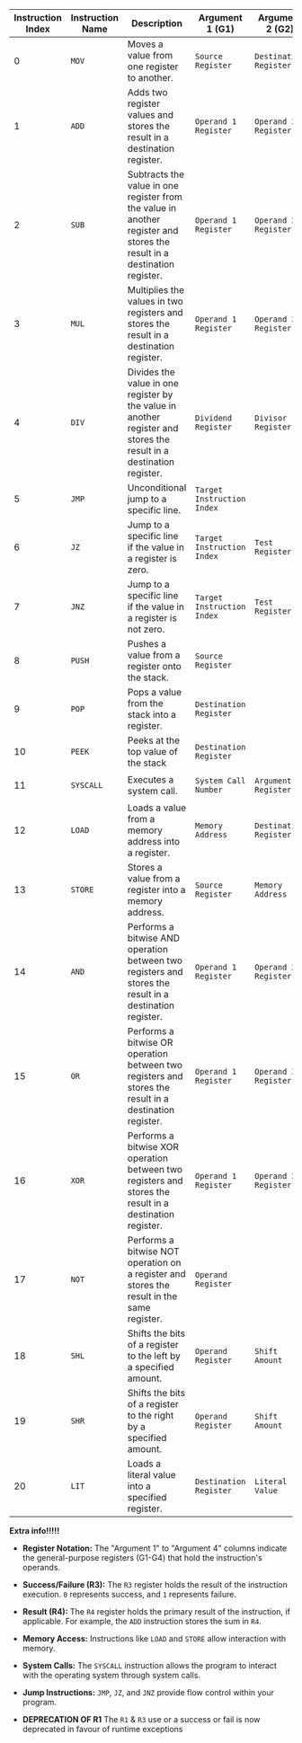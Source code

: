 | Instruction Index | Instruction Name | Description                                                                                                             | Argument 1 (G1)            | Argument 2 (G2)        | Argument 3 (G3)       | Argument 4 (G4)       | Result (R4)               |
|-------------------|------------------|-------------------------------------------------------------------------------------------------------------------------|----------------------------|------------------------|-----------------------|-----------------------|---------------------------|
| 0                 | `MOV`            | Moves a value from one register to another.                                                                             | `Source Register`          | `Destination Register` |                       |                       |                           |
| 1                 | `ADD`            | Adds two register values and stores the result in a destination register.                                               | `Operand 1 Register`       | `Operand 2 Register`   |                       |                       | `Sum`                     |
| 2                 | `SUB`            | Subtracts the value in one register from the value in another register and stores the result in a destination register. | `Operand 1 Register`       | `Operand 2 Register`   |                       |                       | `Difference`              |
| 3                 | `MUL`            | Multiplies the values in two registers and stores the result in a destination register.                                 | `Operand 1 Register`       | `Operand 2 Register`   |                       |                       | `Product`                 |
| 4                 | `DIV`            | Divides the value in one register by the value in another register and stores the result in a destination register.     | `Dividend Register`        | `Divisor Register`     |                       |                       | `Quotient`                |
| 5                 | `JMP`            | Unconditional jump to a specific line.                                                                                  | `Target Instruction Index` |                        |                       |                       |                           |
| 6                 | `JZ`             | Jump to a specific line if the value in a register is zero.                                                             | `Target Instruction Index` | `Test Register`        |                       |                       |                           |
| 7                 | `JNZ`            | Jump to a specific line if the value in a register is not zero.                                                         | `Target Instruction Index` | `Test Register`        |                       |                       |                           |
| 8                 | `PUSH`           | Pushes a value from a register onto the stack.                                                                          | `Source Register`          |                        |                       |                       |                           |
| 9                 | `POP`            | Pops a value from the stack into a register.                                                                            | `Destination Register`     |                        |                       |                       |                           |
| 10                | `PEEK`           | Peeks at the top value of the stack                                                                                     | `Destination Register`     |                        |                       |                       |                           |
| 11                | `SYSCALL`        | Executes a system call.                                                                                                 | `System Call Number`       | `Argument 1 Register`  | `Argument 2 Register` | `Argument 3 Register` | `Result of system call`   |
| 12                | `LOAD`           | Loads a value from a memory address into a register.                                                                    | `Memory Address`           | `Destination Register` |                       |                       |                           |
| 13                | `STORE`          | Stores a value from a register into a memory address.                                                                   | `Source Register`          | `Memory Address`       |                       |                       |                           |
| 14                | `AND`            | Performs a bitwise AND operation between two registers and stores the result in a destination register.                 | `Operand 1 Register`       | `Operand 2 Register`   |                       |                       | `Result of AND operation` |
| 15                | `OR`             | Performs a bitwise OR operation between two registers and stores the result in a destination register.                  | `Operand 1 Register`       | `Operand 2 Register`   |                       |                       | `Result of OR operation`  |
| 16                | `XOR`            | Performs a bitwise XOR operation between two registers and stores the result in a destination register.                 | `Operand 1 Register`       | `Operand 2 Register`   |                       |                       | `Result of XOR operation` |
| 17                | `NOT`            | Performs a bitwise NOT operation on a register and stores the result in the same register.                              | `Operand Register`         |                        |                       |                       | `Result of NOT operation` |
| 18                | `SHL`            | Shifts the bits of a register to the left by a specified amount.                                                        | `Operand Register`         | `Shift Amount`         |                       |                       | `Result of Left Shift`    |
| 19                | `SHR`            | Shifts the bits of a register to the right by a specified amount.                                                       | `Operand Register`         | `Shift Amount`         |                       |                       | `Result of Right Shift`   |
| 20                | `LIT`            | Loads a literal value into a specified register.                                                                        | `Destination Register`     | `Literal Value`        |                       |                       |                           |

**Extra info!!!!!**

* **Register Notation:** The "Argument 1" to "Argument 4" columns indicate the general-purpose registers (G1-G4) that
  hold the instruction's operands.
* **Success/Failure (R3):**  The `R3` register holds the result of the instruction execution. `0` represents success,
  and `1` represents failure.
* **Result (R4):** The `R4` register holds the primary result of the instruction, if applicable. For example, the `ADD`
  instruction stores the sum in `R4`.
* **Memory Access:** Instructions like `LOAD` and `STORE` allow interaction with memory.
* **System Calls:** The `SYSCALL` instruction allows the program to interact with the operating system through system
  calls.
* **Jump Instructions:** `JMP`, `JZ`, and `JNZ` provide flow control within your program.

* **DEPRECATION OF R1** The `R1` & `R3` use or a success or fail is now deprecated in favour of runtime exceptions
